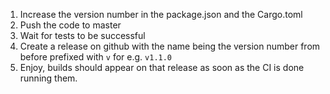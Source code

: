 1. Increase the version number in the package.json and the Cargo.toml
2. Push the code to master
3. Wait for tests to be successful
4. Create a release on github with the name being the version number from before prefixed with `v` for e.g. `v1.1.0`
5. Enjoy, builds should appear on that release as soon as the CI is done running them.
